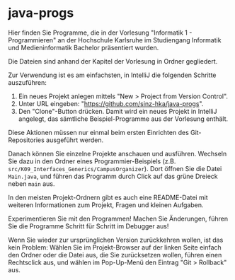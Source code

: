 # java-progs
Hier finden Sie Programme, die in der Vorlesung "Informatik 1 - Programmieren" an der Hochschule Karlsruhe im Studiengang Informatik und Medieninformatik Bachelor präsentiert wurden.

Die Dateien sind anhand der Kapitel der Vorlesung in Ordner gegliedert.

Zur Verwendung ist es am einfachsten, in IntelliJ die folgenden Schritte auszuführen:
1. Ein neues Projekt anlegen mittels "New > Project from Version Control".
2. Unter URL eingeben: "https://github.com/sinz-hka/java-progs".
3. Den "Clone"-Button drücken. Damit wird ein neues Projekt in IntelliJ angelegt, das sämtliche
   Beispiel-Programme aus der Vorlesung enthält.

Diese Aktionen müssen nur einmal beim ersten Einrichten des Git-Repositories ausgeführt werden.

Danach können Sie einzelne Projekte anschauen und ausführen. Wechseln Sie dazu in den Ordner eines
Programmier-Beispiels (z.B. `src/K09_Interfaces_Generics/CampusOrganizer`). Dort öffnen Sie die Datei
`Main.java`, und führen das Programm durch Click auf das grüne Dreieck neben `main` aus.

In den meisten Projekt-Ordnern gibt es auch eine README-Datei mit weiteren Informationen zum Projekt,
Fragen und kleinen Aufgaben.

Experimentieren Sie mit den Programmen! Machen Sie Änderungen, führen Sie die Programme Schritt für Schritt
im Debugger aus!

Wenn Sie wieder zur ursprünglichen Version zurückkehren wollen, ist das kein Problem: Wählen Sie im
Projekt-Browser auf der linken Seite einfach den Ordner oder die Datei aus, die Sie zurücksetzen wollen,
führen einen Rechtsclick aus, und wählen im Pop-Up-Menü den Eintrag "Git > Rollback" aus.
